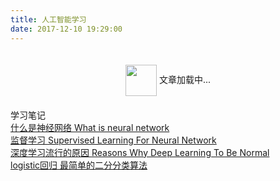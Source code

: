 ```yaml
---
title: 人工智能学习
date: 2017-12-10 19:29:00
---
```


<script type="text/javascript" src="https://fs.andylistudio.com/blog/v2/static/scripts/loadListCss.js" defer="defer"></script>

<div class="loading" style="text-align: center; padding: 20px 0;">
  <img src="https://fs.andylistudio.com/1542790509399.gif" style="width: 50px; display: inline-block; vertical-align: middle;" /> 文章加载中...
</div>
<div class="container 2017">
  <div class="header"><i class="icon-bookmark"></i>学习笔记</div>
  <div class="content">
    <div class="link-item">
      <a href="posts/what_is_neural_network.html" target="_blank">
        <span class="title">什么是神经网络</span>
        <span class="des">What is neural network</span>
      </a>
    </div>
    <div class="link-item">
      <a href="posts/supervised-learning-for-neural-network.html" target="_blank">
        <span class="title">监督学习</span>
        <span class="des">Supervised Learning For Neural Network</span>
      </a>
    </div>
    <div class="link-item">
      <a href="posts/reasons_why_deep_learning_to_be_normal.html" target="_blank">
        <span class="title">深度学习流行的原因</span>
        <span class="des">Reasons Why Deep Learning To Be Normal</span>
      </a>
    </div>
    <div class="link-item">
      <a href="posts/logistic.html" target="_blank">
        <span class="title">logistic回归</span>
        <span class="des">最简单的二分分类算法</span>
      </a>
    </div>
  </div>
</div>

